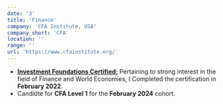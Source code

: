 ```yaml
---
date: '3'
title: 'Finance'
company: 'CFA Institute, USA'
company_short: 'CFA'
location: ''
range: ''
url: 'https://www.cfainstitute.org/'
---
```


- <b>[Investment Foundations Certified:](https://basno.com/5lpjofd0)</b> Pertaining to strong interest in the field of Finance and World Economies, I Completed the certification in <b>February 2022</b>. 
- Candidte for <b>CFA Level 1</b> for the <b>February 2024</b> cohort.

<!-- <ul className="skills-list">
    <li>Natural Language Processing</li>
    <li>Nae Entity Recognition</li>
</ul> -->